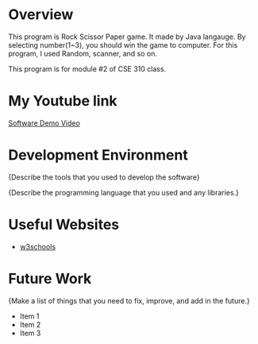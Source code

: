 # Overview

This program is Rock Scissor Paper game.
It made by Java langauge.
By selecting number(1~3), you should win the game to computer.
For this program, I used Random, scanner, and so on.

This program is for module #2 of CSE 310 class.

# My Youtube link

[Software Demo Video](http://youtube.link.goes.here)

# Development Environment

{Describe the tools that you used to develop the software}

{Describe the programming language that you used and any libraries.}

# Useful Websites

* [w3schools](https://www.w3schools.com/java/default.asp)

# Future Work

{Make a list of things that you need to fix, improve, and add in the future.}
* Item 1
* Item 2
* Item 3